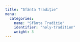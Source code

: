 ```yaml
---
title: "Sfânta Tradiție"
menu:
  categories:
    name: "Sfânta Tradiție"
    identifier: "holy-tradition"
    weight: 3
---
```

